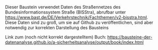 Dieser Baustein verwendet Daten des Straßennetzes des Bundesinformationssystem Straße (BISStra), abrufbar unter https://www.bast.de/DE/Verkehrstechnik/Fachthemen/v2-bisstra.html. 
Diese Daten sind zu groß, um sie auf Github zu veröffentlichen, sind aber notwendig zur korrekten Darstellung des Bausteins

Link zum (noch nicht korrekt dargestelltem) Buch: https://bausteine-der-datenanalyse.github.io/a-sicherheitsanalyse/output/book/index.html

